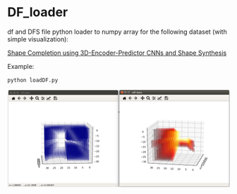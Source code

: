 # DF_loader
df and DFS file python loader to numpy array for the following dataset (with simple visualization):

[Shape Completion using 3D-Encoder-Predictor CNNs and Shape Synthesis](http://graphics.stanford.edu/projects/cnncomplete/index.html)

Example:
```sh
python loadDF.py
```

![example](example.png)
